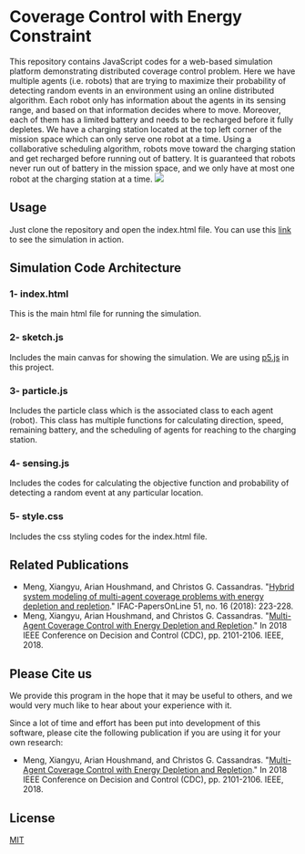 # Coverage Control with Energy Constraint

This repository contains JavaScript codes for a web-based simulation platform demonstrating distributed coverage control problem. Here we have multiple agents (i.e. robots) that are trying to maximize their probability of detecting random events in an environment using an online distributed algorithm. Each robot only has information about the agents in its sensing range, and based on that information decides where to move. Moreover, each of them has a limited battery and needs to be recharged before it fully depletes. We have a charging station located at the top left corner of the mission space which can only serve one robot at a time. Using a collaborative scheduling algorithm, robots move toward the charging station and get recharged before running out of battery. It is guaranteed that robots never run out of battery in the mission space, and we only have at most one robot at the charging station at a time. 
![](https://github.com/arian92/Multi-Agent-Coverage-Control-with-Energy-Constraint/blob/master/demo.gif)
 

## Usage

Just clone the repository and open the index.html file. You can use this [link](http://www.bu.edu/codes/simulations/Coverage_ADHS/) to see the simulation in action. 

## Simulation Code Architecture

### 1- index.html
 This is the main html file for running the simulation.
### 2- sketch.js
Includes the main canvas for showing the simulation. We are using [p5.js](https://p5js.org/) in this project. 
### 3- particle.js
Includes the particle class which is the associated class to each agent (robot). This class has multiple functions for calculating direction, speed, remaining battery, and the scheduling of agents for reaching to the charging station.
### 4- sensing.js
Includes the codes for calculating the objective function and probability of detecting a random event at any particular location.
### 5- style.css
Includes the css styling codes for the index.html file.

## Related Publications
* Meng, Xiangyu, Arian Houshmand, and Christos G. Cassandras. "[Hybrid system modeling of multi-agent coverage problems with energy depletion and repletion](https://www.sciencedirect.com/science/article/pii/S2405896318311546)." IFAC-PapersOnLine 51, no. 16 (2018): 223-228.
* Meng, Xiangyu, Arian Houshmand, and Christos G. Cassandras. "[Multi-Agent Coverage Control with Energy Depletion and Repletion](https://ieeexplore.ieee.org/abstract/document/8619594)." In 2018 IEEE Conference on Decision and Control (CDC), pp. 2101-2106. IEEE, 2018.


## Please Cite us
We provide this program in the hope that it may be useful to others, and we would very much like to hear about your experience with it. 

Since a lot of time and effort has been put into development of this software, please cite the following publication if you are using it for your own research:

* Meng, Xiangyu, Arian Houshmand, and Christos G. Cassandras. "[Multi-Agent Coverage Control with Energy Depletion and Repletion](https://ieeexplore.ieee.org/abstract/document/8619594)." In 2018 IEEE Conference on Decision and Control (CDC), pp. 2101-2106. IEEE, 2018.

## License
[MIT](https://choosealicense.com/licenses/mit/)
